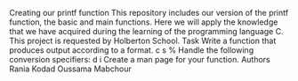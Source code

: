 
Creating our printf function
This repository includes our version of the printf function, the basic and main functions. Here we will apply the knowledge that we have acquired during the learning of the programming language C.
This project is requested by Holberton School.
Task
Write a function that produces output according to a format.
c
s
%
Handle the following conversion specifiers:
d
i
Create a man page for your function.
Authors
Rania Kodad 
Oussama Mabchour
